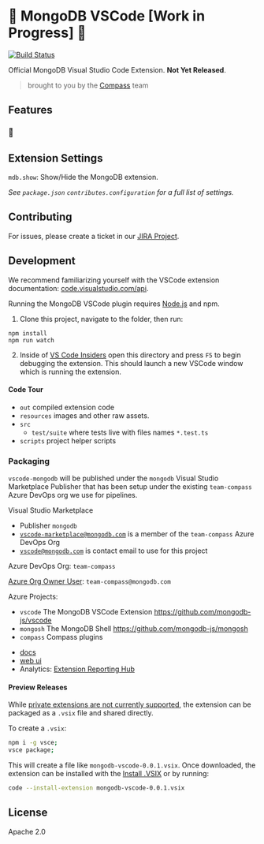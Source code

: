 # :construction: MongoDB VSCode [Work in Progress] :construction:

[![Build Status](https://dev.azure.com/team-compass/team-compass/_apis/build/status/mongodb-js.vscode?branchName=master)](https://dev.azure.com/team-compass/team-compass/_build/latest?definitionId=4&branchName=master)

Official MongoDB Visual Studio Code Extension. **Not Yet Released**.

> brought to you by the [Compass](https://github.com/mongodb-js/compass) team

## Features

### :construction:

## Extension Settings

`mdb.show`: Show/Hide the MongoDB extension.

_See `package.json` `contributes.configuration` for a full list of settings._

## Contributing

For issues, please create a ticket in our [JIRA
Project](https://jira.mongodb.org/browse/VSCODE).

## Development

We recommend familiarizing yourself with the VSCode extension documentation:
[code.visualstudio.com/api](https://code.visualstudio.com/api).

Running the MongoDB VSCode plugin requires [Node.js](https://nodejs.org) and npm.

1. Clone this project, navigate to the folder, then run:

```shell
npm install
npm run watch
```

2. Inside of [VS Code Insiders](https://code.visualstudio.com/insiders/) open this directory and press `F5` to begin debugging the extension. This should launch a new VSCode window which is running the extension.

#### Code Tour

- `out` compiled extension code
- `resources` images and other raw assets.
- `src`
  - `test/suite` where tests live with files names `*.test.ts`
- `scripts` project helper scripts

### Packaging

`vscode-mongodb` will be published under the `mongodb` Visual Studio Marketplace Publisher that has been setup under the existing `team-compass` Azure DevOps org we use for pipelines.

Visual Studio Marketplace

- Publisher `mongodb`
- [`vscode-marketplace@mongodb.com`](https://groups.google.com/a/mongodb.com/forum/#!forum/vscode-marketplace) is a member of the `team-compass` Azure DevOps Org
- [`vscode@mongodb.com`](https://groups.google.com/a/mongodb.com/forum/#!forum/vscode) is contact email to use for this project

Azure DevOps Org:
`team-compass`

[Azure Org Owner User](https://docs.microsoft.com/en-us/azure/devops/organizations/accounts/change-organization-ownership?view=azure-devops):
`team-compass@mongodb.com`

Azure Projects:

- `vscode` The MongoDB VSCode Extension https://github.com/mongodb-js/vscode
- `mongosh` The MongoDB Shell https://github.com/mongodb-js/mongosh
- `compass` Compass plugins

* [docs](https://code.visualstudio.com/api/working-with-extensions/publishing-extension)
* [web ui](https://marketplace.visualstudio.com/manage/publishers/mongodb)
* Analytics: [Extension Reporting Hub](https://devblogs.microsoft.com/devops/extension-reporting-hub-for-marketplace-publishers/)

#### Preview Releases

While [private extensions are not currently supported](https://github.com/microsoft/vscode/issues/21839), the extension can be packaged as a `.vsix` file and shared directly.

To create a `.vsix`:

```bash
npm i -g vsce;
vsce package;
```

This will create a file like `mongodb-vscode-0.0.1.vsix`. Once downloaded, the extension can be installed with the [Install .VSIX](https://github.com/fabiospampinato/vscode-install-vsix) or by running:

```bash
code --install-extension mongodb-vscode-0.0.1.vsix
```

## License

Apache 2.0

